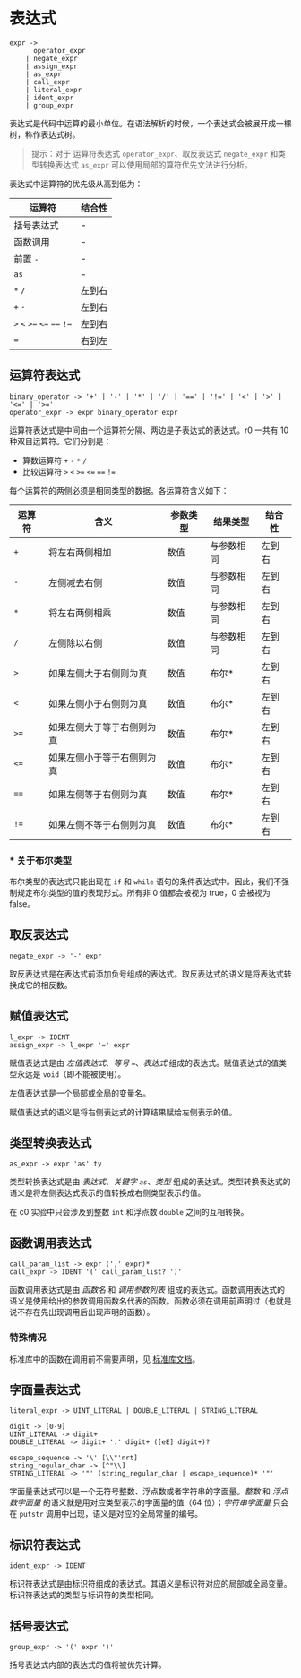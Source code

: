 # 表达式

```
expr -> 
      operator_expr
    | negate_expr
    | assign_expr
    | as_expr
    | call_expr
    | literal_expr
    | ident_expr
    | group_expr
```

表达式是代码中运算的最小单位。在语法解析的时候，一个表达式会被展开成一棵树，称作表达式树。

> 提示：对于 运算符表达式 `operator_expr`、取反表达式 `negate_expr` 和类型转换表达式 `as_expr` 可以使用局部的算符优先文法进行分析。

表达式中运算符的优先级从高到低为：

| 运算符                      | 结合性 |
| --------------------------- | ------ |
| 括号表达式                  | -      |
| 函数调用                    | -      |
| 前置 `-`                    | -      |
| `as`                        | -      |
| `*` `/`                     | 左到右 |
| `+` `-`                     | 左到右 |
| `>` `<` `>=` `<=` `==` `!=` | 左到右 |
| `=`                         | 右到左 |

## 运算符表达式

```
binary_operator -> '+' | '-' | '*' | '/' | '==' | '!=' | '<' | '>' | '<=' | '>='
operator_expr -> expr binary_operator expr
```

运算符表达式是中间由一个运算符分隔、两边是子表达式的表达式。r0 一共有 10 种双目运算符。它们分别是：

- 算数运算符 `+` `-` `*` `/`
- 比较运算符 `>` `<` `>=` `<=` `==` `!=`

每个运算符的两侧必须是相同类型的数据。各运算符含义如下：

| 运算符 | 含义                       | 参数类型 | 结果类型   | 结合性 |
| ------ | -------------------------- | -------- | ---------- | ------ |
| `+`    | 将左右两侧相加             | 数值     | 与参数相同 | 左到右 |
| `-`    | 左侧减去右侧               | 数值     | 与参数相同 | 左到右 |
| `*`    | 将左右两侧相乘             | 数值     | 与参数相同 | 左到右 |
| `/`    | 左侧除以右侧               | 数值     | 与参数相同 | 左到右 |
| `>`    | 如果左侧大于右侧则为真     | 数值     | 布尔\*     | 左到右 |
| `<`    | 如果左侧小于右侧则为真     | 数值     | 布尔\*     | 左到右 |
| `>=`   | 如果左侧大于等于右侧则为真 | 数值     | 布尔\*     | 左到右 |
| `<=`   | 如果左侧小于等于右侧则为真 | 数值     | 布尔\*     | 左到右 |
| `==`   | 如果左侧等于右侧则为真     | 数值     | 布尔\*     | 左到右 |
| `!=`   | 如果左侧不等于右侧则为真   | 数值     | 布尔\*     | 左到右 |

### \* 关于布尔类型

布尔类型的表达式只能出现在 `if` 和 `while` 语句的条件表达式中。因此，我们不强制规定布尔类型的值的表现形式。所有非 0 值都会被视为 true，0 会被视为 false。

## 取反表达式

```
negate_expr -> '-' expr
```

取反表达式是在表达式前添加负号组成的表达式。取反表达式的语义是将表达式转换成它的相反数。

## 赋值表达式

```
l_expr -> IDENT
assign_expr -> l_expr '=' expr
```

赋值表达式是由 _左值表达式_、_等号 `=`_、_表达式_ 组成的表达式。赋值表达式的值类型永远是 `void`（即不能被使用）。

左值表达式是一个局部或全局的变量名。

赋值表达式的语义是将右侧表达式的计算结果赋给左侧表示的值。

## 类型转换表达式

```
as_expr -> expr 'as' ty
```

类型转换表达式是由 _表达式_、_关键字 `as`_、_类型_ 组成的表达式。类型转换表达式的语义是将左侧表达式表示的值转换成右侧类型表示的值。

在 c0 实验中只会涉及到整数 `int` 和浮点数 `double` 之间的互相转换。

## 函数调用表达式

```
call_param_list -> expr (',' expr)*
call_expr -> IDENT '(' call_param_list? ')'
```

函数调用表达式是由 _函数名_ 和 _调用参数列表_ 组成的表达式。函数调用表达式的语义是使用给出的参数调用函数名代表的函数。函数必须在调用前声明过（也就是说不存在先出现调用后出现声明的函数）。

### 特殊情况

标准库中的函数在调用前不需要声明，见 [标准库文档](stdlib.md)。

## 字面量表达式

```
literal_expr -> UINT_LITERAL | DOUBLE_LITERAL | STRING_LITERAL

digit -> [0-9]
UINT_LITERAL -> digit+
DOUBLE_LITERAL -> digit+ '.' digit+ ([eE] digit+)?

escape_sequence -> '\' [\\"'nrt]
string_regular_char -> [^"\\]
STRING_LITERAL -> '"' (string_regular_char | escape_sequence)* '"'
```

字面量表达式可以是一个无符号整数、浮点数或者字符串的字面量。_整数_ 和 _浮点数字面量_ 的语义就是用对应类型表示的字面量的值（64 位）；_字符串字面量_ 只会在 `putstr` 调用中出现，语义是对应的全局常量的编号。

## 标识符表达式

```
ident_expr -> IDENT
```

标识符表达式是由标识符组成的表达式。其语义是标识符对应的局部或全局变量。标识符表达式的类型与标识符的类型相同。

## 括号表达式

```
group_expr -> '(' expr ')'
```

括号表达式内部的表达式的值将被优先计算。
